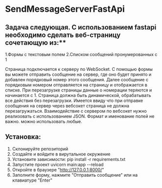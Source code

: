# SendMessageServerFastApi


## Задача следующая. С использованием fastapi необходимо сделать веб-страницу сочетающую из:**
  1.Формы с текстовым полем
  2.Списком сообщений пронумерованных с 1

Страница подключается к серверу по WebSocket. С помощью формы вы можете отправить сообщение на сервер, где оно будет принято и добавлен порядковый номер этого сообщения. Далее сообщение с порядковым номером отправляется на страницу и отображается в списке.
При перезагрузке страницы данные о номерации теряются и начинается с 1.
Страница должна быть динамической, обрабатывать все действия без перезагрузки. Имеется ввиду что при отправке сообщения на сервер через вебсокет страница не должна перезагружаться.
Взаимодействие с сервером по вебсокет нужно реализовать с использованием JSON. Формат и именование полей не важно. можно использовать любые.


## Установка:
  1. Склонируйте репозиторий
  2. Создайте и войдите в вирутальное окружение
  3. Установите зависимости: pip install -r requirements.txt
  4. Запустите проект uvicorn main:app --reload
  5. Откройте в браузере "http://127.0.0.1:8000/"
  6. Заполните форму, нажмите "Отправить сообщение" или на клавиатуре "Enter"
